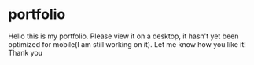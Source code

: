 # portfolio

Hello this is my portfolio. 
Please view it on a desktop, it hasn't yet been optimized for mobile(I am still working on it).
Let me know how you like it! Thank you
